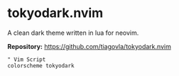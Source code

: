 # tokyodark.nvim

A clean dark theme written in lua for neovim.

**Repository:** <https://github.com/tiagovla/tokyodark.nvim>

```vim
" Vim Script
colorscheme tokyodark
```

<!-- vim: set ft=markdown: -->